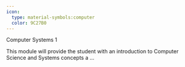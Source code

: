 ```yaml
---
icon:
  type: material-symbols:computer
  color: 9C27B0
---
```


Computer Systems 1

This module will provide the student with an introduction to Computer Science and Systems concepts a ... 
